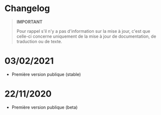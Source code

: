 # Changelog

>**IMPORTANT**
>
>Pour rappel s'il n'y a pas d'information sur la mise à jour, c'est que celle-ci concerne uniquement de la mise à jour de documentation, de traduction ou de texte.

# 03/02/2021
- Première version publique (stable)

# 22/11/2020
- Première version publique (beta)

